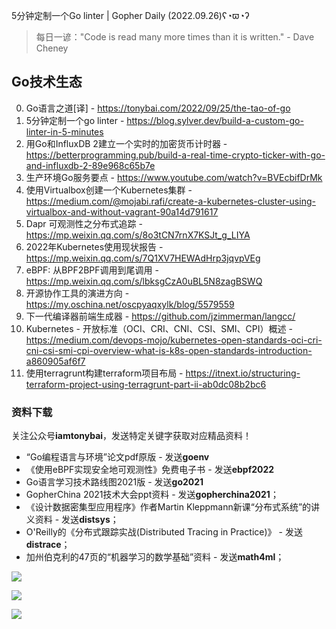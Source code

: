5分钟定制一个Go linter | Gopher Daily (2022.09.26)ʕ◔ϖ◔ʔ

>每日一谚："Code is read many more times than it is written." - Dave Cheney
 
## Go技术生态

0. Go语言之道[译] - https://tonybai.com/2022/09/25/the-tao-of-go
1. 5分钟定制一个go linter - https://blog.sylver.dev/build-a-custom-go-linter-in-5-minutes
2. 用Go和InfluxDB 2建立一个实时的加密货币计时器 - https://betterprogramming.pub/build-a-real-time-crypto-ticker-with-go-and-influxdb-2-89e968c65b7e
3. 生产环境Go服务要点 - https://www.youtube.com/watch?v=BVEcbifDrMk
4. 使用Virtualbox创建一个Kubernetes集群 - https://medium.com/@mojabi.rafi/create-a-kubernetes-cluster-using-virtualbox-and-without-vagrant-90a14d791617
5. Dapr 可观测性之分布式追踪 - https://mp.weixin.qq.com/s/8o3tCN7rnX7KSJt_g_LIYA
6. 2022年Kubernetes使用现状报告 - https://mp.weixin.qq.com/s/7Q1XV7HEWAdHrp3jqvpVEg
7. eBPF: 从BPF2BPF调用到尾调用 - https://mp.weixin.qq.com/s/lbksgCzA0uBL5N8zagBSWQ
8. 开源协作工具的演进方向 - https://my.oschina.net/oscpyaqxylk/blog/5579559
9. 下一代编译器前端生成器 - https://github.com/jzimmerman/langcc/
10. Kubernetes - 开放标准（OCI、CRI、CNI、CSI、SMI、CPI）概述 - https://medium.com/devops-mojo/kubernetes-open-standards-oci-cri-cni-csi-smi-cpi-overview-what-is-k8s-open-standards-introduction-a860905af6f7
11. 使用terragrunt构建terraform项目布局 - https://itnext.io/structuring-terraform-project-using-terragrunt-part-ii-ab0dc08b2bc6

### 资料下载

关注公众号**iamtonybai**，发送特定关键字获取对应精品资料！

* “Go编程语言与环境”论文pdf原版 - 发送**goenv**
* 《使用eBPF实现安全地可观测性》免费电子书 - 发送**ebpf2022**
* Go语言学习技术路线图2021版 - 发送**go2021**
* GopherChina 2021技术大会ppt资料 - 发送**gopherchina2021**；
* 《设计数据密集型应用程序》作者Martin Kleppmann新课“分布式系统”的讲义资料 - 发送**distsys**；
* O'Reilly的《分布式跟踪实战(Distributed Tracing in Practice)》 - 发送**distrace**；
* 加州伯克利的47页的“机器学习的数学基础”资料 - 发送**math4ml**；

![](https://mmbiz.qpic.cn/mmbiz_png/cH6WzfQ94mb54jsFJZ3Knmz8obUsf3PBShthmdSw5E01TcYmUReGkj0BWpxHak1HlnlzHvLmKax53YSGr7aNlA/0?wx_fmt=png)

![](https://mmbiz.qpic.cn/mmbiz_png/cH6WzfQ94mZsOgPXTXZgWiaE03ib9r9WFJXC6xJCA5Y6VSesOZqlGxYfODibvR7UPGxiaM7SZZNQZkRtggPXEfBdwQ/0?wx_fmt=png)

![](https://mmbiz.qpic.cn/mmbiz_png/cH6WzfQ94mb54jsFJZ3Knmz8obUsf3PBrSoqeMvoWCticN2cpU64fJ0FYQdXJhP7ia7WRh8628uOAsQYeE2NibRRw/0?wx_fmt=png)

